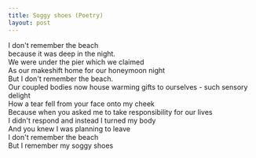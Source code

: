 ```yaml
---
title: Soggy shoes (Poetry)
layout: post
---
```


I don't remember the beach  
because it was deep in the night.  
We were under the pier which we claimed  
As our makeshift home for our honeymoon night  
But I don't remember the beach.  
Our coupled bodies now house warming gifts to ourselves -   such sensory delight  
How a tear fell from your face onto my cheek  
Because when you asked me to take responsibility for our lives  
I didn't respond and instead I turned my body  
And you knew I was planning to leave  
I don't remember the beach  
But I remember my soggy shoes  